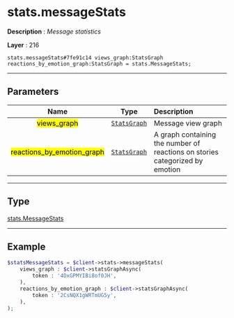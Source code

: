 # stats.messageStats

**Description** : *Message statistics*

**Layer** : 216

```tl
stats.messageStats#7fe91c14 views_graph:StatsGraph reactions_by_emotion_graph:StatsGraph = stats.MessageStats;
```

---

## Parameters

| Name | Type | Description |
| :---: | :---: | :--- |
| <mark>views_graph</mark> | [`StatsGraph`](type/StatsGraph) | Message view graph |
| <mark>reactions_by_emotion_graph</mark> | [`StatsGraph`](type/StatsGraph) | A graph containing the number of reactions on stories categorized by emotion |

---

## Type

[stats.MessageStats](type/stats.MessageStats)

---

## Example

```php
$statsMessageStats = $client->stats->messageStats(
	views_graph : $client->statsGraphAsync(
		token : '4DxGPMYIBi8of0JH',
	),
	reactions_by_emotion_graph : $client->statsGraphAsync(
		token : '2CsNQX1gWRTmUG5y',
	),
);
```